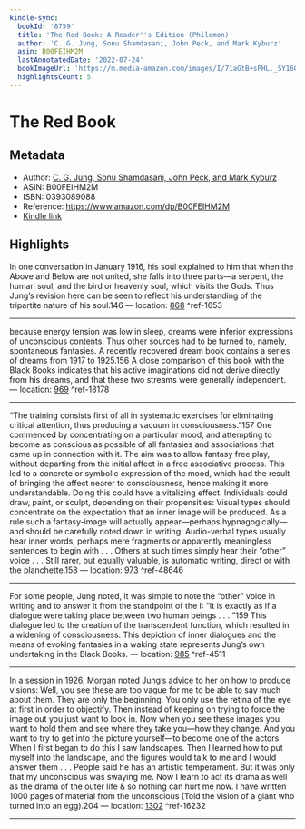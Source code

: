 ```yaml
---
kindle-sync:
  bookId: '8759'
  title: 'The Red Book: A Reader''s Edition (Philemon)'
  author: 'C. G. Jung, Sonu Shamdasani, John Peck, and Mark Kyburz'
  asin: B00FEIHM2M
  lastAnnotatedDate: '2022-07-24'
  bookImageUrl: 'https://m.media-amazon.com/images/I/71aGtB+sPHL._SY160.jpg'
  highlightsCount: 5
---
```

# The Red Book
## Metadata
* Author: [C. G. Jung, Sonu Shamdasani, John Peck, and Mark Kyburz](https://www.amazon.com/C-G-Jung/e/B008UIYF8C/ref=dp_byline_cont_ebooks_1)
* ASIN: B00FEIHM2M
* ISBN: 0393089088
* Reference: https://www.amazon.com/dp/B00FEIHM2M
* [Kindle link](kindle://book?action=open&asin=B00FEIHM2M)

## Highlights
In one conversation in January 1916, his soul explained to him that when the Above and Below are not united, she falls into three parts—a serpent, the human soul, and the bird or heavenly soul, which visits the Gods. Thus Jung’s revision here can be seen to reflect his understanding of the tripartite nature of his soul.146 — location: [868](kindle://book?action=open&asin=B00FEIHM2M&location=868) ^ref-1653

---
because energy tension was low in sleep, dreams were inferior expressions of unconscious contents. Thus other sources had to be turned to, namely, spontaneous fantasies. A recently recovered dream book contains a series of dreams from 1917 to 1925.156 A close comparison of this book with the Black Books indicates that his active imaginations did not derive directly from his dreams, and that these two streams were generally independent. — location: [969](kindle://book?action=open&asin=B00FEIHM2M&location=969) ^ref-18178

---
“The training consists first of all in systematic exercises for eliminating critical attention, thus producing a vacuum in consciousness.”157 One commenced by concentrating on a particular mood, and attempting to become as conscious as possible of all fantasies and associations that came up in connection with it. The aim was to allow fantasy free play, without departing from the initial affect in a free associative process. This led to a concrete or symbolic expression of the mood, which had the result of bringing the affect nearer to consciousness, hence making it more understandable. Doing this could have a vitalizing effect. Individuals could draw, paint, or sculpt, depending on their propensities: Visual types should concentrate on the expectation that an inner image will be produced. As a rule such a fantasy-image will actually appear—perhaps hypnagogically—and should be carefully noted down in writing. Audio-verbal types usually hear inner words, perhaps mere fragments or apparently meaningless sentences to begin with . . . Others at such times simply hear their “other” voice . . . Still rarer, but equally valuable, is automatic writing, direct or with the planchette.158 — location: [973](kindle://book?action=open&asin=B00FEIHM2M&location=973) ^ref-48646

---
For some people, Jung noted, it was simple to note the “other” voice in writing and to answer it from the standpoint of the I: “It is exactly as if a dialogue were taking place between two human beings . . . ”159 This dialogue led to the creation of the transcendent function, which resulted in a widening of consciousness. This depiction of inner dialogues and the means of evoking fantasies in a waking state represents Jung’s own undertaking in the Black Books. — location: [985](kindle://book?action=open&asin=B00FEIHM2M&location=985) ^ref-4511

---
In a session in 1926, Morgan noted Jung’s advice to her on how to produce visions: Well, you see these are too vague for me to be able to say much about them. They are only the beginning. You only use the retina of the eye at first in order to objectify. Then instead of keeping on trying to force the image out you just want to look in. Now when you see these images you want to hold them and see where they take you—how they change. And you want to try to get into the picture yourself—to become one of the actors. When I first began to do this I saw landscapes. Then I learned how to put myself into the landscape, and the figures would talk to me and I would answer them . . . People said he has an artistic temperament. But it was only that my unconscious was swaying me. Now I learn to act its drama as well as the drama of the outer life & so nothing can hurt me now. I have written 1000 pages of material from the unconscious (Told the vision of a giant who turned into an egg).204 — location: [1302](kindle://book?action=open&asin=B00FEIHM2M&location=1302) ^ref-16232

---
